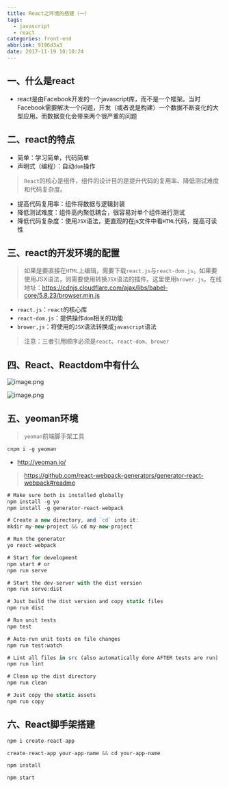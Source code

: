 ```yaml
---
title: React之环境的搭建（一）
tags:
  - javascript
  - react
categories: front-end
abbrlink: 9196d3a3
date: 2017-11-19 10:10:24
---
```


一、什么是react
---

- react是由Facebook开发的一个javascript库，而不是一个框架。当时Facebook需要解决一个问题，开发（或者说是构建）一个数据不断变化的大型应用。而数据变化会带来两个很严重的问题

二、react的特点
---

- 简单：学习简单，代码简单
- 声明式（编程）：自动`dom`操作

> `React`的核心是组件，组件的设计目的是提升代码的复用率、降低测试难度和代码复杂度。

- 提高代码复用率：组件将数据与逻辑封装
- 降低测试难度：组件高内聚低耦合，很容易对单个组件进行测试
- 降低代码复杂度：使用`JSX`语法，更直观的在js文件中看`HTML`代码，提高可读性
	
三、react的开发环境的配置
---

> 如果是要直接在`HTML`上编辑，需要下载`react.js`与`react-dom.js`。如果要使用JSX语法，则需要使用转换`JSX`语法的插件。这里使用`brower.js`。在线地址：https://cdnjs.cloudflare.com/ajax/libs/babel-core/5.8.23/browser.min.js

- `react.js`：`react`的核心库
- `react-dom.js`：提供操作`dom`相关的功能
- `brower,js`：将使用的`JSX`语法转换成`javascript`语法

> 注意：三者引用顺序必须是`react`、`react-dom`、`brower`

四、React、Reactdom中有什么
---

![image.png](http://upload-images.jianshu.io/upload_images/1480597-57b13a4de85f4636.png?imageMogr2/auto-orient/strip%7CimageView2/2/w/1240)


![image.png](http://upload-images.jianshu.io/upload_images/1480597-5139d73619a38b77.png?imageMogr2/auto-orient/strip%7CimageView2/2/w/1240)


五、yeoman环境
---

> `yeoman`前端脚手架工具

```js
cnpm i -g yeoman
```

- http://yeoman.io/

> https://github.com/react-webpack-generators/generator-react-webpack#readme
```js
# Make sure both is installed globally
npm install -g yo
npm install -g generator-react-webpack

# Create a new directory, and `cd` into it:
mkdir my-new-project && cd my-new-project

# Run the generator
yo react-webpack
```

```js
# Start for development
npm start # or
npm run serve

# Start the dev-server with the dist version
npm run serve:dist

# Just build the dist version and copy static files
npm run dist

# Run unit tests
npm test

# Auto-run unit tests on file changes
npm run test:watch

# Lint all files in src (also automatically done AFTER tests are run)
npm run lint

# Clean up the dist directory
npm run clean

# Just copy the static assets
npm run copy
```

六、React脚手架搭建
---

```js
npm i create-react-app

create-react-app your-app-name && cd your-app-name

npm install 

npm start
```

